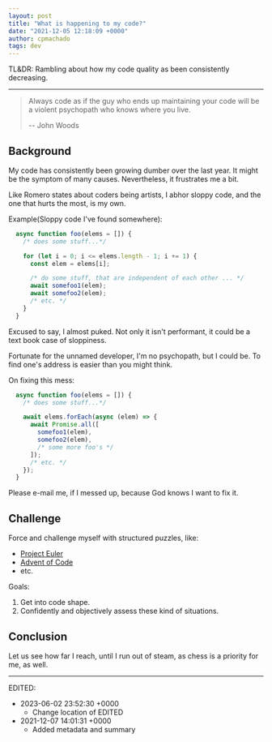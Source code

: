 ```yaml
---
layout: post
title: "What is happening to my code?"
date: "2021-12-05 12:18:09 +0000"
author: cpmachado
tags: dev
---
```


TL&DR: Rambling about how my code quality as been consistently decreasing.

---

> Always code as if the guy who ends up maintaining your code will be a violent psychopath who knows where you live.
>
> -- John Woods

## Background

My code has consistently been growing dumber over the last year. It might be the symptom of many causes.
Nevertheless, it frustrates me a bit.

Like Romero states about coders being artists, I abhor sloppy code, and the one that hurts the most, is my own.

Example(Sloppy code I've found somewhere):

```javascript
  async function foo(elems = []) {
    /* does some stuff...*/

    for (let i = 0; i <= elems.length - 1; i += 1) {
      const elem = elems[i];

      /* do some stuff, that are independent of each other ... */
      await somefoo1(elem);
      await somefoo2(elem);
      /* etc. */
    }
  }
```

Excused to say, I almost puked. Not only it isn't performant, it could be a text book case of sloppiness.

Fortunate for the unnamed developer, I'm no psychopath, but I could be.
To find one's address is easier than you might think.

On fixing this mess:

```javascript
  async function foo(elems = []) {
    /* does some stuff...*/

    await elems.forEach(async (elem) => {
      await Promise.all([ 
        somefoo1(elem),
        somefoo2(elem),
        /* some more foo's */
      ]);
      /* etc. */
    });
  }
```

Please e-mail me, if I messed up, because God knows I want to fix it.


## Challenge

Force and challenge myself with structured puzzles, like:

- [Project Euler](https://projecteuler.net/)
- [Advent of Code](https://adventofcode.com/2021)
- etc.

Goals:
1. Get into code shape.
2. Confidently and objectively assess these kind of situations.


## Conclusion

Let us see how far I reach, until I run out of steam, as chess is a priority for me, as well.

---

EDITED:
- 2023-06-02 23:52:30 +0000
  + Change location of EDITED
- 2021-12-07 14:01:31 +0000
  + Added metadata and summary
